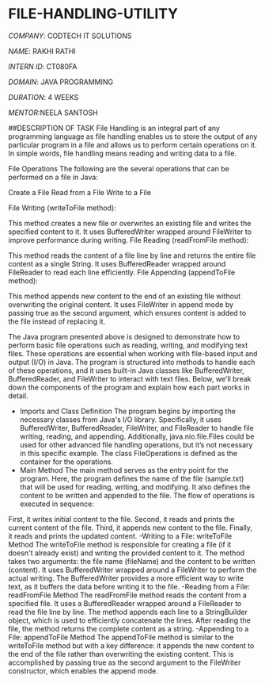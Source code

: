 # FILE-HANDLING-UTILITY

*COMPANY*: CODTECH IT SOLUTIONS

*NAME*: RAKHI RATHI

*INTERN ID*: CT080FA

*DOMAIN*: JAVA PROGRAMMING

*DURATION*: 4 WEEKS

*MENTOR*:NEELA SANTOSH

##DESCRIPTION OF TASK
File Handling is an integral part of any programming language as file handling enables us to store the output of any particular program in a file and allows us to perform certain operations on it.
In simple words, file handling means reading and writing data to a file.

File Operations
The following are the several operations that can be performed on a file in Java:

Create a File
Read from a File
Write to a File

File Writing (writeToFile method):

This method creates a new file or overwrites an existing file and writes the specified content to it.
It uses BufferedWriter wrapped around FileWriter to improve performance during writing.
File Reading (readFromFile method):

This method reads the content of a file line by line and returns the entire file content as a single String.
It uses BufferedReader wrapped around FileReader to read each line efficiently.
File Appending (appendToFile method):

This method appends new content to the end of an existing file without overwriting the original content.
It uses FileWriter in append mode by passing true as the second argument, which ensures content is added to the file instead of replacing it.

The Java program presented above is designed to demonstrate how to perform basic file operations such as reading, writing, and modifying text files. These operations are essential when working with file-based input and output (I/O) in Java. The program is structured into methods to handle each of these operations, and it uses built-in Java classes like BufferedWriter, BufferedReader, and FileWriter to interact with text files. Below, we'll break down the components of the program and explain how each part works in detail.

- Imports and Class Definition
The program begins by importing the necessary classes from Java's I/O library. Specifically, it uses BufferedWriter, BufferedReader, FileWriter, and FileReader to handle file writing, reading, and appending. Additionally, java.nio.file.Files could be used for other advanced file handling operations, but it’s not necessary in this specific example. The class FileOperations is defined as the container for the operations.
- Main Method
The main method serves as the entry point for the program. Here, the program defines the name of the file (sample.txt) that will be used for reading, writing, and modifying. It also defines the content to be written and appended to the file. The flow of operations is executed in sequence:

First, it writes initial content to the file.
Second, it reads and prints the current content of the file.
Third, it appends new content to the file.
Finally, it reads and prints the updated content.
-Writing to a File: writeToFile Method
The writeToFile method is responsible for creating a file (if it doesn't already exist) and writing the provided content to it. The method takes two arguments: the file name (fileName) and the content to be written (content). It uses BufferedWriter wrapped around a FileWriter to perform the actual writing. The BufferedWriter provides a more efficient way to write text, as it buffers the data before writing it to the file.
-Reading from a File: readFromFile Method
The readFromFile method reads the content from a specified file. It uses a BufferedReader wrapped around a FileReader to read the file line by line. The method appends each line to a StringBuilder object, which is used to efficiently concatenate the lines. After reading the file, the method returns the complete content as a string.
-Appending to a File: appendToFile Method
The appendToFile method is similar to the writeToFile method but with a key difference: it appends the new content to the end of the file rather than overwriting the existing content. This is accomplished by passing true as the second argument to the FileWriter constructor, which enables the append mode.

